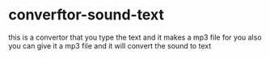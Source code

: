 # converftor-sound-text
this is  a convertor  that you type the text and it makes a mp3 file for you also you can give it a mp3 file and it will convert the sound to text 
